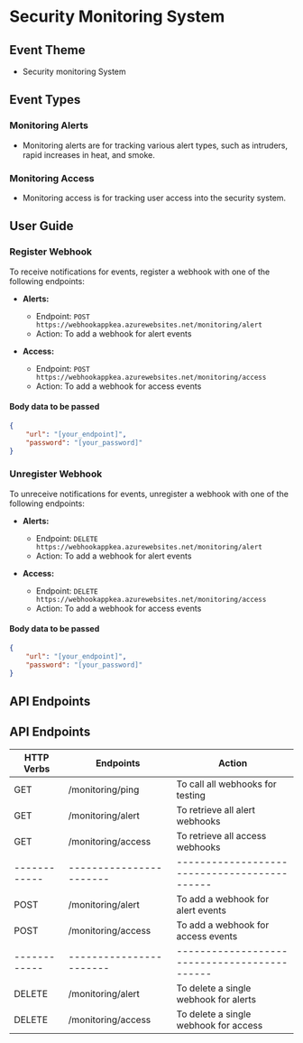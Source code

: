 # Security Monitoring System

## Event Theme
- Security monitoring System

## Event Types

### Monitoring Alerts
- Monitoring alerts are for tracking various alert types, such as intruders, rapid increases in heat, and smoke.

### Monitoring Access
- Monitoring access is for tracking user access into the security system.

## User Guide

### Register Webhook

To receive notifications for events, register a webhook with one of the following endpoints:

- **Alerts:**
  - Endpoint: `POST https://webhookappkea.azurewebsites.net/monitoring/alert`
  - Action: To add a webhook for alert events

- **Access:**
  - Endpoint: `POST https://webhookappkea.azurewebsites.net/monitoring/access`
  - Action: To add a webhook for access events

#### Body data to be passed

```json
{
    "url": "[your_endpoint]",
    "password": "[your_password]"
}
````

  ### Unregister Webhook

To unreceive notifications for events, unregister a webhook with one of the following endpoints:

- **Alerts:**
  - Endpoint: `DELETE https://webhookappkea.azurewebsites.net/monitoring/alert`
  - Action: To add a webhook for alert events

- **Access:**
  - Endpoint: `DELETE https://webhookappkea.azurewebsites.net/monitoring/access`
  - Action: To add a webhook for access events

#### Body data to be passed

```json
{
    "url": "[your_endpoint]",
    "password": "[your_password]"
}
````


## API Endpoints

## API Endpoints

| HTTP Verbs | Endpoints             | Action                                     |
|------------|-----------------------|--------------------------------------------|
| GET        | /monitoring/ping      | To call all webhooks for testing           |
| GET        | /monitoring/alert     | To retrieve all alert webhooks             |
| GET        | /monitoring/access    | To retrieve all access webhooks            |
|------------|-----------------------|--------------------------------------------|
| POST       | /monitoring/alert     | To add a webhook for alert events          |
| POST       | /monitoring/access    | To add a webhook for access events         |
|------------|-----------------------|--------------------------------------------|
| DELETE     | /monitoring/alert     | To delete a single webhook for alerts      |
| DELETE     | /monitoring/access    | To delete a single webhook for access      |